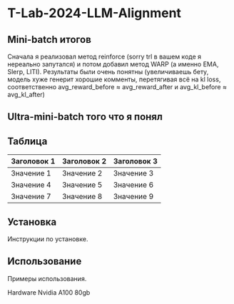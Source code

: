 # T-Lab-2024-LLM-Alignment

## Mini-batch итогов
Сначала я реализовал метод reinforce (sorry trl в вашем коде я нереально запутался) и потом добавил метод WARP (а именно EMA, Slerp, LITI).
Результаты были очень понятны (увеличиваешь бету, модель хуже генерит хорошие комменты, перетягивая всё на kl loss, соответственно avg_reward_before &asymp; avg_reward_after и avg_kl_before &asymp; avg_kl_after)

## Ultra-mini-batch того что я понял

## Таблица

| Заголовок 1 | Заголовок 2 | Заголовок 3 |
|-------------|-------------|-------------|
| Значение 1  | Значение 2  | Значение 3  |
| Значение 4  | Значение 5  | Значение 6  |
| Значение 7  | Значение 8  | Значение 9  |

## Установка

Инструкции по установке.

## Использование

Примеры использования.





Hardware
Nvidia A100 80gb
